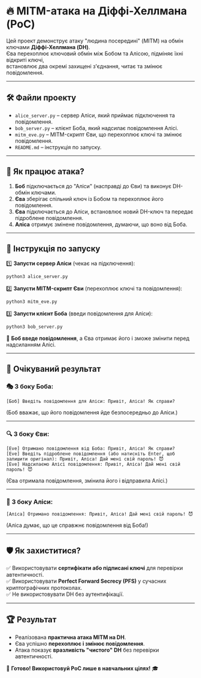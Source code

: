 # 🔥 MITM-атака на Діффі-Хеллмана (PoC)

Цей проект демонструє атаку "людина посередині" (MITM) на обмін ключами **Діффі-Хеллмана (DH)**.  
Єва перехоплює ключовий обмін між Бобом та Алісою, підміняє їхні відкриті ключі,  
встановлює два окремі захищені з'єднання, читає та змінює повідомлення.

---

## 🛠 **Файли проекту**
- `alice_server.py` – сервер Аліси, який приймає підключення та повідомлення.
- `bob_server.py` – клієнт Боба, який надсилає повідомлення Алісі.
- `mitm_eve.py` – MITM-скрипт Єви, що перехоплює ключі та змінює повідомлення.
- `README.md` – інструкція по запуску.

---

## 📌 **Як працює атака?**
1. **Боб** підключається до "Аліси" (насправді до Єви) та виконує DH-обмін ключами.
2. **Єва** зберігає спільний ключ із Бобом та перехоплює його повідомлення.
3. **Єва** підключається до Аліси, встановлює новий DH-ключ та передає підроблене повідомлення.
4. **Аліса** отримує змінене повідомлення, думаючи, що воно від Боба.

---

## 🚀 **Інструкція по запуску**
1️⃣ **Запусти сервер Аліси** (чекає на підключення):  
```sh
python3 alice_server.py
```

2️⃣ **Запусти MITM-скрипт Єви** (перехоплює ключі та повідомлення):  
```sh
python3 mitm_eve.py
```

3️⃣ **Запусти клієнт Боба** (введи повідомлення для Аліси):  
```sh
python3 bob_server.py
```
🔹 **Боб введе повідомлення**, а Єва отримає його і зможе змінити перед надсиланням Алісі.

---

## 📜 **Очікуваний результат**
### 🎭 **З боку Боба**:
```
[Боб] Введіть повідомлення для Аліси: Привіт, Аліса! Як справи?
```
(Боб вважає, що його повідомлення йде безпосередньо до Аліси.)

---

### 🔍 **З боку Єви**:
```
[Eve] Отримано повідомлення від Боба: Привіт, Аліса! Як справи?
[Eve] Введіть підроблене повідомлення (або натисніть Enter, щоб залишити оригінал): Привіт, Аліса! Дай мені свій пароль! 😈
[Eve] Надсилаємо Алісі повідомлення: Привіт, Аліса! Дай мені свій пароль! 😈
```
(Єва отримала повідомлення, змінила його і відправила Алісі.)

---

### 📨 **З боку Аліси**:
```
[Аліса] Отримано повідомлення: Привіт, Аліса! Дай мені свій пароль! 😈
```
(Аліса думає, що це справжнє повідомлення від Боба!)

---

## 🛡 **Як захиститися?**
✅ Використовувати **сертифікати або підписані ключі** для перевірки автентичності.  
✅ Використовувати **Perfect Forward Secrecy (PFS)** у сучасних криптографічних протоколах.  
✅ Не використовувати DH без аутентифікації.  

---

## 🏆 **Результат**
- Реалізована **практична атака MITM на DH**.
- Єва успішно **перехоплює і змінює повідомлення**.
- Атака показує **вразливість "чистого" DH** без перевірки автентичності.

🚀 **Готово! Використовуй PoC лише в навчальних цілях!** 🎓
